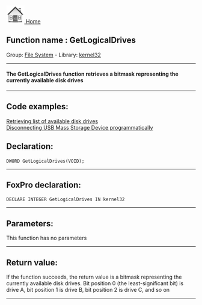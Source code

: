 [<img src="../../images/home.png"> Home ](https://github.com/VFPX/Win32API)  

## Function name : GetLogicalDrives
Group: [File System](../../functions_group.md#File_System)  -  Library: [kernel32](../../Libraries.md#kernel32)  
***  


#### The GetLogicalDrives function retrieves a bitmask representing the currently available disk drives
***  


## Code examples:
[Retrieving list of available disk drives](../../samples/sample_013.md)  
[Disconnecting USB Mass Storage Device programmatically](../../samples/sample_553.md)  

## Declaration:
```foxpro  
DWORD GetLogicalDrives(VOID);  
```  
***  


## FoxPro declaration:
```foxpro  
DECLARE INTEGER GetLogicalDrives IN kernel32  
```  
***  


## Parameters:
This function has no parameters  
***  


## Return value:
If the function succeeds, the return value is a bitmask representing the currently available disk drives. Bit position 0 (the least-significant bit) is drive A, bit position 1 is drive B, bit position 2 is drive C, and so on  
***  

